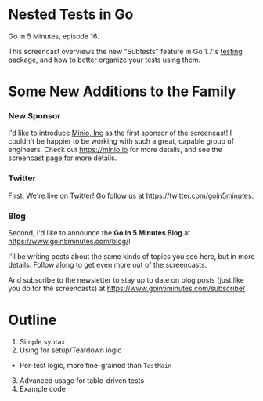 # Nested Tests in Go

Go in 5 Minutes, episode 16.

This screencast overviews the new "Subtests" feature in Go 1.7's [testing](https://godoc.org/testing) package, and how to better organize your tests using them.

# Some New Additions to the Family

### New Sponsor

I'd like to introduce [Minio, Inc](https://minio.io/) as the first sponsor of the screencast! I couldn't be happier to be working with such a great, capable group of engineers. Check out https://minio.io for more details, and see the screencast page for more details.

### Twitter

First, We're live [on Twitter](https://twitter.com/goin5minutes)! Go follow us at https://twitter.com/goin5minutes.

### Blog

Second, I'd like to announce the __Go In 5 Minutes Blog__ at https://www.goin5minutes.com/blog/!

I'll be writing posts about the same kinds of topics you see here, but in more details. Follow along to get even more out of the screencasts.

And subscribe to the newsletter to stay up to date on blog posts (just like you do for the screencasts) at https://www.goin5minutes.com/subscribe/

# Outline

1. Simple syntax
2. Using for setup/Teardown logic
  - Per-test logic, more fine-grained than `TestMain`
3. Advanced usage for table-driven tests
4. Example code
